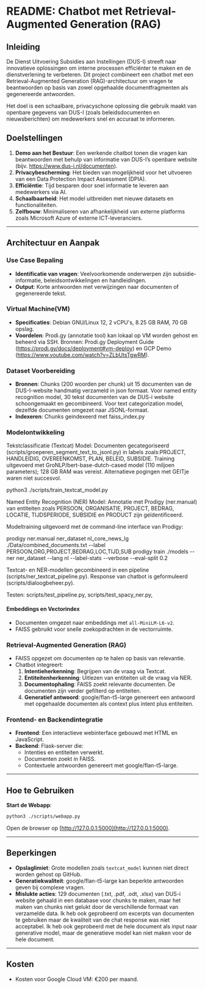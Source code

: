# README: Chatbot met Retrieval-Augmented Generation (RAG)

## Inleiding
De Dienst Uitvoering Subsidies aan Instellingen (DUS-I) streeft naar innovatieve oplossingen om interne processen efficiënter te maken en de dienstverlening te verbeteren. Dit project combineert een chatbot met een Retrieval-Augmented Generation (RAG)-architectuur om vragen te beantwoorden op basis van zowel opgehaalde documentfragmenten als gegenereerde antwoorden.

Het doel is een schaalbare, privacyschone oplossing die gebruik maakt van openbare gegevens van DUS-I (zoals beleidsdocumenten en nieuwsberichten) om medewerkers snel en accuraat te informeren.

## Doelstellingen

1. **Demo aan het Bestuur**: Een werkende chatbot tonen die vragen kan beantwoorden met behulp van informatie van DUS-I’s openbare website (bijv. https://www.dus-i.nl/documenten).
2. **Privacybescherming**: Het bieden van mogelijkheid voor het uitvoeren van een Data Protection Impact Assessment (DPIA).
3. **Efficiëntie**: Tijd besparen door snel informatie te leveren aan medewerkers via AI.
4. **Schaalbaarheid**: Het model uitbreiden met nieuwe datasets en functionaliteiten.
5. **Zelfbouw**: Minimaliseren van afhankelijkheid van externe platforms zoals Microsoft Azure of externe ICT-leveranciers.

---

## Architectuur en Aanpak

### Use Case Bepaling
- **Identificatie van vragen**: Veelvoorkomende onderwerpen zijn subsidie-informatie, beleidsontwikkelingen en handleidingen.
- **Output**: Korte antwoorden met verwijzingen naar documenten of gegenereerde tekst.

### Virtual Machine(VM)
- **Specificaties**: Debian GNU/Linux 12, 2 vCPU's, 8.25 GB RAM, 70 GB opslag.
- **Voordelen**: Prodi.gy (annotatie tool) kan lokaal op VM worden gehost en beheerd via SSH.
Bronnen: Prodi.gy Deployment Guide (https://prodi.gy/docs/deployment#vm-deploy) en GCP Demo (https://www.youtube.com/watch?v=ZLbUtsTgwRM).

### Dataset Voorbereiding
- **Bronnen**: Chunks (200 woorden per chunk) uit 15 documenten van de DUS-I-website handmatig verzameld in json formaat. Voor named entity recognition model, 30 tekst documenten van de DUS-i website schoongemaakt en gecombineerd. Voor text categorization model, dezelfde documenten omgezet naar JSONL-formaat.   
- **Indexeren**: Chunks geindexeerd met faiss_index.py

### Modelontwikkeling
Tekstclassificatie (Textcat) Model:  Documenten gecategoriseerd (scripts/groeperen_segment_text_to_jsonl.py) in labels zoals:PROJECT, HANDLEIDIG, OVEREENKOMST, PLAN, BELEID, SUBSIDIE. Training uitgevoerd met GroNLP/bert-base-dutch-cased model (110 miljoen parameters); 128 GB RAM was vereist. Alternatieve pogingen met GEITje waren niet succesvol.

python3 ./scripts/train_textcat_model.py

Named Entity Recognition (NER) Model: Annotatie met Prodigy (ner.manual) van entiteiten zoals PERSOON, ORGANISATIE, PROJECT, BEDRAG, LOCATIE, TIJDSPERIODE, SUBSIDIE en PRODUCT zijn geïdentificeerd.

Modeltraining uitgevoerd met de command-line interface van Prodigy:

prodigy ner.manual ner_dataset nl_core_news_lg ./Data/combined_documents.txt --label PERSOON,ORG,PROJECT,BEDRAG,LOC,TIJD,SUB
prodigy train ./models --ner ner_dataset --lang nl --label-stats --verbose --eval-split 0.2

Textcat- en NER-modellen gecombineerd in een pipeline (scripts/ner_textcat_pipeline.py). Response van chatbot is geformuleerd (scripts/dialoogbeheer.py).

Testen: scripts/test_pipeline.py, scripts/test_spacy_ner.py,

#### Embeddings en Vectorindex
- Documenten omgezet naar embeddings met `all-MiniLM-L6-v2`.
- FAISS gebruikt voor snelle zoekopdrachten in de vectorruimte.

### Retrieval-Augmented Generation (RAG)
- FAISS opgezet om documenten op te halen op basis van relevantie.
- Chatbot integreert:
  1. **Intentieherkenning**: Begrijpen van de vraag via Textcat.
  2. **Entiteitenherkenning**: Uitlezen van entiteiten uit de vraag via NER.
  3. **Documentophaling**: FAISS zoekt relevante documenten. De documenten zijn verder gefilterd op entiteiten.
  4. **Generatief antwoord**: google/flan-t5-large genereert een antwoord met opgehaalde documenten als context plus intent plus entiteiten.

### Frontend- en Backendintegratie
- **Frontend**: Een interactieve webinterface gebouwd met HTML en JavaScript.
- **Backend**: Flask-server die:
  - Intenties en entiteiten verwerkt.
  - Documenten zoekt in FAISS.
  - Contextuele antwoorden genereert met google/flan-t5-large.

---

## Hoe te Gebruiken

**Start de Webapp**:
   ```bash
   python3 ./scripts/webapp.py
   ```
   Open de browser op [http://127.0.0.1:5000](http://127.0.0.1:5000).

---

## Beperkingen

- **Opslaglimiet**: Grote modellen zoals `textcat_model` kunnen niet direct worden gehost op GitHub.
- **Generatiekwaliteit**: google/flan-t5-large kan beperkte antwoorden geven bij complexe vragen.
- **Mislukte acties**: 129 documenten (.txt, .pdf, .odt, .xlsx) van DUS-i website gehaald in een database voor chunks te maken, maar het maken van chunks niet gelukt door de verschillende formaat van verzamelde data. Ik heb ook geprobeerd om excerpts van documenten te gebruiken maar de kwaliteit van de chat response was niet acceptabel. Ik heb ook geprobeerd met de hele document als input naar generative model, maar de generatieve model kan niet maken voor de hele document.

---

## Kosten
- Kosten voor Google Cloud VM: €200 per maand.